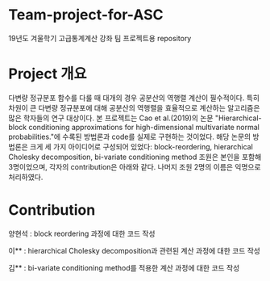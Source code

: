 # Team-project-for-ASC
19년도 겨울학기 고급통계계산 강좌 팀 프로젝트용 repository

# Project 개요
다변량 정규분포 함수를 다룰 때 대개의 경우 공분산의 역행렬 계산이 필수적이다. 특히 차원이 큰 다변량 정규분포에 대해 
공분산의 역행렬을 효율적으로 계산하는 알고리즘은 많은 학자들의 연구 대상이다. 본 프로젝트는 Cao et al.(2019)의 논문 
"Hierarchical-block conditioning approximations for high-dimensional multivariate normal probabilities."에 
수록된 방법론과 code를 실제로 구현하는 것이었다. 해당 논문의 방법론은 크게 세 가지 아이디어로 구성되어 있었다:
block-reordering, hierarchical Cholesky decomposition, bi-variate conditioning method
조원은 본인을 포함해 3명이었으며, 각자의 contribution은 아래와 같다. 나머지 조원 2명의 이름은 익명으로 처리하였다.

# Contribution 
양현석 : block reordering 과정에 대한 코드 작성 

이** : hierarchical Cholesky decomposition과 관련된 계산 과정에 대한 코드 작성

김** : bi-variate conditioning method를 적용한 계산 과정에 대한 코드 작성
